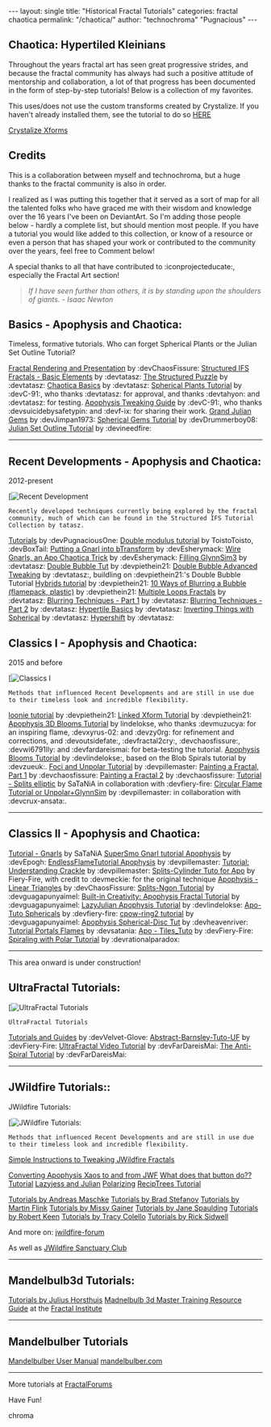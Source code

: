 <!DOCTYPE html>
<html>
<head>
    <meta charset="UTF-8" />
    <title>Historical Fractal Tutorials</title>
</head>
<body>
---
layout: single
title:  "Historical Fractal Tutorials"
categories: fractal chaotica
permalink: "/chaotica/"
author: "technochroma" "Pugnacious" 
---

## Chaotica: Hypertiled Kleinians

Throughout the years fractal art has seen great progressive strides, and because the fractal community has always had such a positive attitude of mentorship and collaboration, a lot of that progress has been documented in the form of step-by-step tutorials! Below is a collection of my favorites.

This uses/does not use the custom transforms created by Crystalize. If you haven't already installed them, see the tutorial to do so [HERE][crystalize]

[Crystalize Xforms][crystalize]

## Credits

This is a collaboration between myself and technochroma, but a huge thanks to the fractal community is also in order.

I realized as I was putting this together that it served as a sort of map for all the talented folks who have graced me with their wisdom and knowledge over the 16 years I've been on DeviantArt. So I'm adding those people below - hardly a complete list, but should mention most people. If you have a tutorial you would like added to this collection, or know of a resource or even a person that has shaped your work or contributed to the community over the years, feel free to Comment below!

A special thanks to all that have contributed to :iconprojecteducate:, especially the Fractal Art section!

> *If I have seen further than others, it is by standing upon the shoulders of giants.  - Isaac Newton*

## Basics - Apophysis and Chaotica:

Timeless, formative tutorials. Who can forget Spherical Plants or the Julian Set Outline Tutorial?

<a href="https://www.deviantart.com/chaosfissure/art/Fractal-Rendering-and-Presentation-409154815">Fractal Rendering and Presentation</a> by :devChaosFissure:
<a href="https://www.deviantart.com/tatasz/journal/Structured-IFS-Fractals-Basic-Elements-511975027">Structured IFS Fractals - Basic Elements</a> by :devtatasz:
<a href="https://sta.sh/01uoli6avaya">The Structured Puzzle</a> by :devtatasz:
<a href="https://www.deviantart.com/tatasz/journal/Chaotica-basics-565049391">Chaotica Basics</a> by :devtatasz:
<a href="https://www.deviantart.com/c-91/art/Spherical-Plants-Apophysis-Tutorial-347919168">Spherical Plants Tutorial</a> by :devC-91:, who thanks :devtatasz: for approval, and thanks :devtahyon: and :devtatasz: for testing.
<a href="https://www.deviantart.com/c-91/art/Apophysis-Tweaking-Guide-330526559">Apophysis Tweaking Guide</a> by :devC-91:, who thanks :devsuicidebysafetypin: and :devf-ix: for sharing their work.
<a href="https://jimpan1973.deviantart.com/art/Grand-Julian-Gems-Tutorial-202168083">Grand Julian Gems</a> by :devJimpan1973:
<a href="https://www.deviantart.com/drummerboy08/art/Apophysis-Spherical-Gems-Tut-158753029">Spherical Gems Tutorial</a> by :devDrummerboy08:
<a href="https://www.deviantart.com/ineedfire/art/Julian-Set-Outline-Tutorial-105105252">Julian Set Outline Tutorial</a> by :devineedfire:


---

## Recent Developments - Apophysis and Chaotica:
2012-present

[![Recent Development]()

    Recently developed techniques currently being explored by the fractal community, much of which can be found in the Structured IFS Tutorial Collection by tatasz.
    
<a href="https://www.pugnacious.site/tutorials/">Tutorials</a> by :devPugnaciousOne:
<a href="https://www.deviantart.com/boxtail/art/Double-modulus-tutorial-725187368">Double modulus tutorial</a> by ToistoToisto, :devBoxTail:
<a href="https://www.deviantart.com/esherymack/art/Putting-a-Gnarl-into-bTransform-700182897">Putting a Gnarl into bTransform</a> by :devEsherymack:
<a href="https://www.deviantart.com/esherymack/art/Wire-Gnarls-An-Apo-Chaotica-Trick-697685060">Wire Gnarls, an Apo Chaotica Trick</a> by :devEsherymack:
<a href="https://www.deviantart.com/tatasz/journal/Filling-Glynnsim3-596233151">Filling GlynnSim3</a> by :devtatasz:
<a href="https://www.deviantart.com/piethein21/art/Double-Bubble-Tut-535898713">Double Bubble Tut</a> by :devpiethein21:
<a href="https://www.deviantart.com/tatasz/art/Double-Bubble-Advanced-Tweaking-536573061">Double Bubble Advanced Tweaking</a> by :devtatasz:, buildling on :devpiethein21:'s Double Bubble Tutorial
<a href="https://www.deviantart.com/piethein21/art/Hybrids-tutorial-328226439">Hybrids tutorial</a> by :devpiethein21:
<a href="https://www.deviantart.com/piethein21/art/10-ways-of-bluring-a-bubble-flamepack-plastic-594522889">10 Ways of Blurring a Bubble (flamepack, plastic)</a> by :devpiethein21:
<a href="https://sta.sh/01wv8n6qnf30">Multiple Loops Fractals</a> by :devtatasz:
<a href="https://www.deviantart.com/tatasz/journal/Blurring-Techniques-Part-1-577077546">Blurring Techniques - Part 1</a> by :devtatasz:
<a href="https://www.deviantart.com/tatasz/art/Blurring-Techniques-Part-2-577609043">Blurring Techniques - Part 2</a> by :devtatasz:
<a href="https://www.deviantart.com/tatasz/journal/Hypertile-Basics-535943140">Hypertile Basics</a> by :devtatasz:
<a href="https://www.deviantart.com/tatasz/art/Inverting-Things-with-Spherical-570650125">Inverting Things with Spherical</a> by :devtatasz:
<a href="https://www.deviantart.com/tatasz/art/Hypershift-595840915">Hypershift</a> by :devtatasz:

## Classics I - Apophysis and Chaotica:
2015 and before

[![Classics I]()

    Methods that influenced Recent Developments and are still in use due to their timeless look and incredible flexibility.

<a href="https://www.deviantart.com/piethein21/art/loonie-tutorial-269993054">loonie tutorial</a> by :devpiethein21:
<a href="https://www.deviantart.com/piethein21/art/Linked-Xform-Tutorial-433234759">Linked Xform Tutorial</a> by :devpiethein21:
<a href="https://www.deviantart.com/lindelokse/art/Apophysis-3D-Blooms-Tutorial-262684463">Apophysis 3D Blooms Tutorial</a> by lindelokse, who thanks :devmuzucya: for an inspiring flame, :devxyrus-02: and :devzy0rg: for refinement and corrections, and :devoutsidefate:, :devfractal2cry:, :devchaosfissure:, :devwi6791lly: and :devfardareismai: for beta-testing the tutorial.
<a href="https://www.deviantart.com/lindelokse/art/Apophysis-Blooms-Tutorial-188121276">Apophysis Blooms Tutorial</a> by :devlindelokse:, based on the Blob Spirals tutorial by :devzueuk:.
<a href="https://www.deviantart.com/pillemaster/art/Foci-and-Unpolar-Tutorial-301184325">Foci and Unpolar Tutorial</a> by :devpillemaster:
<a href="https://www.deviantart.com/chaosfissure/art/Painting-a-Fractal-Part-1-291811936">Painting a Fractal, Part 1</a> by :devchaosfissure:
<a href="https://www.deviantart.com/chaosfissure/art/Painting-a-Fractal-2-292665861">Painting a Fractal 2</a> by :devchaosfissure:
<a href="https://www.deviantart.com/satania/art/Tutorial-Splits-elliptic-150422119">Tutorial - Splits elliptic</a> by SaTaNiA in collaboration with :devfiery-fire:
<a href="https://www.deviantart.com/pillemaster/art/Circular-Flame-Tutorial-or-Unpolar-GlynnSim-271965226">Circular Flame Tutorial or Unpolar+GlynnSim</a> by :devpillemaster: in collaboration with :devcrux-ansata:.


---

## Classics II - Apophysis and Chaotica:

<a href="https://www.deviantart.com/satania/art/Tutorial-Gnarls-163590105">Tutorial - Gnarls</a> by SaTaNiA
<a href="https://www.deviantart.com/epogh/art/SuperSmo-Gnarl-tutorial-Apophysis-328759884">SuperSmo Gnarl tutorial Apophysis</a> by :devEpogh:
<a href="https://www.deviantart.com/pillemaster/art/EndlessFlameTutorial-Apophysis-265296777">EndlessFlameTutorial Apophysis</a> by :devpillemaster:
<a href="https://www.deviantart.com/pillemaster/art/Tutorial-Understanding-Crackle-527118667">Tutorial: Understanding Crackle</a> by :devpillemaster:
<a href="https://fiery-fire.deviantart.com/art/Splits-Cylinder-Tuto-for-Apo-210366882">Splits-Cylinder Tuto for Apo</a> by Fiery-Fire, with credit to :devmeckie: for the original technique
<a href="https://www.deviantart.com/chaosfissure/art/Apophysis-Linear-Triangles-343705290">Apophysis - Linear Triangles</a> by :devChaosFissure:
<a href="https://www.deviantart.com/guagapunyaimel/art/Splits-Ngon-Tutorial-170779905">Splits-Ngon Tutorial</a> by :devguagapunyaimel:
<a href="https://www.deviantart.com/guagapunyaimel/art/Built-in-Creativity-Apophysis-Fractal-Tutorial-285187659">Built-in Creativity: Apophysis Fractal Tutorial</a> by :devguagapunyaimel:
<a href="https://www.deviantart.com/lindelokse/art/LazyJulian-Apophysis-Tutorial-169056797">LazyJulian Apophysis Tutorial</a> by :devlindelokse:
<a href="https://fiery-fire.deviantart.com/art/Apo-Tuto-Sphericals-146647576">Apo-Tuto Sphericals</a> by :devfiery-fire:
<a href="https://www.deviantart.com/guagapunyaimel/art/cpow-ring2-tutorial-192002748">cpow-ring2 tutorial</a> by :devguagapunyaimel:
<a href="https://www.deviantart.com/heavenriver/art/Apophysis-Spherical-Disc-Tut-181823644">Apophysis Spherical-Disc Tut</a> by :devheavenriver:
<a href="https://www.deviantart.com/satania/art/Tutorial-Portals-Flames-176482429">Tutorial Portals Flames</a> by :devsatania:
<a href="https://fiery-fire.deviantart.com/art/Apo-Tiles-Tuto-136679008">Apo - Tiles_Tuto</a> by :devFiery-Fire:
<a href="https://www.deviantart.com/rationalparadox/art/Spiraling-With-Polar-Tutorial-523088550">Spiraling with Polar Tutorial</a> by :devrationalparadox:

---

This area onward is under construction!

## UltraFractal Tutorials:

[![UltraFractal Tutorials]()

    UltraFractal Tutorials

<a href="https://www.deviantart.com/velvet--glove/gallery/21452/tutorials-guides">Tutorials and Guides</a> by :devVelvet-Glove:
<a href="https://www.deviantart.com/fiery-fire/art/Abstract-Barnsley-Tuto-UF-152238873">Abstract-Barnsley-Tuto-UF</a> by :devFiery-Fire:
<a href="https://www.deviantart.com/fardareismai/journal/Ultra-Fractal-Video-Tutorial-430849406">UltraFractal Video Tutorial</a> by :devFarDareisMai:
<a href="https://fardareismai.deviantart.com/art/The-Anti-Spiral-Tutorial-21096940">The Anti-Spiral Tutorial</a> by :devFarDareisMai:

---

## JWildfire Tutorials::
JWildfire Tutorials:

[![JWildfire Tutorials:]()

    Methods that influenced Recent Developments and are still in use due to their timeless look and incredible flexibility.

<a href="https://j-wildfire.fandom.com/wiki/Tutorials">Simple Instructions to Tweaking JWildfire Fractals</a>

<a href="https://jwildfire-forum.overwhale.com/viewtopic.php?f=12&amp;t=1503&amp;sid=2ec5d3fb167c32a167a65baa0f520b43">Converting Apophysis Xaos to and from JWF</a>
<a href="https://youtu.be/wSLGv-WwJco">What does that button do?? Tutorial</a>
<a href="https://jwildfire-forum.overwhale.com/viewtopic.php?f=12&amp;t=2695&amp;sid=5a4981b2d9e6a3db4e647884851f2b9c">Lazyjess and Julian</a>
<a href="https://youtu.be/QvSkVXaLyKM">Polarizing</a>
<a href="https://youtu.be/oz_vdAwTMXA">RecipTrees Tutorial</a>

<a href="https://jwildfire-forum.overwhale.com/viewtopic.php?f=12&amp;t=2229&amp;sid=44a541d73f0a3b1e442c864e867825e0">Tutorials by Andreas Maschke</a>
<a href="https://jwildfire-forum.overwhale.com/viewtopic.php?f=12&amp;t=2231&amp;sid=2ec5d3fb167c32a167a65baa0f520b43">Tutorials by Brad Stefanov</a>
<a href="https://jwildfire-forum.overwhale.com/viewtopic.php?f=12&amp;t=2230&amp;sid=2ec5d3fb167c32a167a65baa0f520b43">Tutorials by Martin Flink</a>
<a href="https://jwildfire-forum.overwhale.com/viewtopic.php?f=12&amp;t=2233&amp;sid=2ec5d3fb167c32a167a65baa0f520b43">Tutorials by Missy Gainer</a>
<a href="https://jwildfire-forum.overwhale.com/viewtopic.php?f=12&amp;t=2235&amp;sid=2ec5d3fb167c32a167a65baa0f520b43">Tutorials by Jane Spaulding</a>
<a href="https://https://jwildfire-forum.overwhale.com/viewtopic.php?f=12&amp;t=2239&amp;sid=5a4981b2d9e6a3db4e647884851f2b9c">Tutorials by Robert Keen</a>
<a href="https://jwildfire-forum.overwhale.com/viewtopic.php?f=12&amp;t=2240&amp;sid=2ec5d3fb167c32a167a65baa0f520b43">Tutorials by Tracy Colello</a>
<a href="https://jwildfire-forum.overwhale.com/viewtopic.php?f=12&amp;t=2836&amp;sid=2ec5d3fb167c32a167a65baa0f520b43">Tutorials by Rick Sidwell</a>

And more on: <a href="https://jwildfire-forum.overwhale.com/viewforum.php?f=12&amp;sid=51f04749d8ee9016e96a38a5d23e096b">jwildfire-forum</a>

As well as <a href="https://www.jwfsanctuary.club">JWildfire Sanctuary Club</a>

---

## Mandelbulb3d Tutorials:

<a href="https://www.julius-horsthuis.com/tutorials">Tutorials by Julius Horsthuis</a>
<a href="https://fractal.institute/create-fractals/the-mandelbulb-3d-master-training-resource-guide">Madnelbulb 3d Master Training Resource Guide</a> at the <a href="https://fractal.institute">Fractal Institute</a>

---

## Mandelbulber Tutorials

<a href="https://sites.google.com/site/mandelbulber/user-manual">Mandelbulber User Manual</a>
<a href="https://www.mandelbulber.com/">mandelbulber.com</a>

---

More tutorials at <a href="https://fractalforums.org">FractalForums</a>

Have Fun!

chroma

[crystalize]: https://www.pugnacious.site/chaotica/crystalize/xforms

</body>
</html>